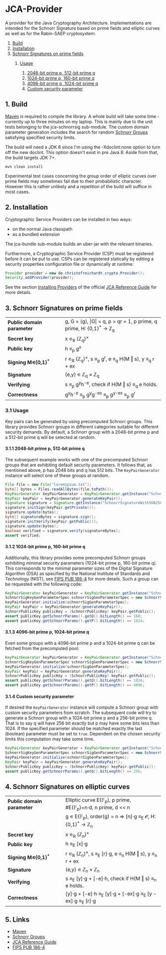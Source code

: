 # JCA-Provider

A provider for the Java Cryptography Architecture. Implementations are intended for the Schnorr Signature based on prime fields and elliptic curves
as well as for the Rabin-SAEP cryptosystem.

<div>
  <ol>
    <li><a href="#Build">Build</a></li>
    <li><a href="#Installation">Installation</a></li>
    <li><a href="#PrimeFields">Schnorr Signatures on prime fields</a></li>
    <ol>
      <li><a href="#PrimeFieldsUsage">Usage</a></li>
      <ol>
        <li><a href="#PrimeFieldsUsage1">2048-bit prime p, 512-bit prime q</a></li>
        <li><a href="#PrimeFieldsUsage2">1024-bit prime p, 160-bit prime q</a></li>
        <li><a href="#PrimeFieldsUsage3">4096-bit prime p, 1024-bit prime q</a></li>
        <li><a href="#PrimeFieldsUsage4">Custom security parameter</a></li>
      </ol>
    </ol>
  </ol>
</div>

## <a name="Build"></a>1. Build

[Maven](https://maven.apache.org/) is required to compile the library. A whole build will take some time - currently up to three minutes on my laptop. 
This is mainly due to the unit tests belonging to the jca-schnorrsig sub-module. The custom domain parameter generation includes the search 
for random [Schnorr Groups](https://en.wikipedia.org/wiki/Schnorr_group) satisfying specified security limits. 

The build will need a JDK 8 since I'm using the -Xdoclint:none option to turn off the new doclint. This option doesn't exist in pre Java 8.
Aside from that, the build targets JDK 7+.

`mvn clean install`

Experimental test cases concerning the group order of elliptic curves over prime fields may sometimes fail due to their probabilistic character. 
However this is rather unlikely and a repetition of the build will suffice in most cases.

## <a name="Installation"></a>2. Installation

Cryptographic Service Providers can be installed in two ways:
- on the normal Java classpath
- as a bundled extension

The jca-bundle sub-module builds an uber-jar with the relevant binaries.

Furthermore, a Cryptographic Service Provider (CSP) must be registered before it can be put to use. CSPs can be registered statically by editing
a security properties configuration file or dynamically at runtime:

```java
Provider provider = new de.christofreichardt.crypto.Provider();
Security.addProvider(provider);
```

See the section [Installing Providers](http://docs.oracle.com/javase/8/docs/technotes/guides/security/crypto/CryptoSpec.html#ProviderInstalling) of
the official [JCA Reference Guide](http://docs.oracle.com/javase/8/docs/technotes/guides/security/crypto/CryptoSpec.html) for more details.

## <a name="PrimeFields"></a>3. Schnorr Signatures on prime fields

<table summary="">
  <tbody>
    <tr>
      <td style="font-weight: bold">Public domain parameter</td>
      <td style="padding-left: 20px">g, G = &#x27E8;g&#x27E9;, |G| = q, p = qr + 1, p prime, q prime, H: {0,1}<sup>&#x002A;</sup> &#x2192; &#x2124;<sub>q</sub></td>
    </tr>
    <tr>
      <td style="font-weight: bold">Secret key</td>
      <td style="padding-left: 20px"> x &#x220A;<sub>R</sub> (&#x2124;<sub>q</sub>)<sup>&#x00D7;</sup></td>
    </tr>
    <tr>
      <td style="font-weight: bold">Public key</td>
      <td style="padding-left: 20px">h &#x2261;<sub>p</sub> g<sup>x</sup></td>
    </tr>
    <tr>
      <td style="font-weight: bold">Signing M&#x220A;{0,1}<sup>*</sup></td>
      <td style="padding-left: 20px">
        r &#x220A;<sub>R</sub> (&#x2124;<sub>q</sub>)<sup>&#x00D7;</sup>, s &#x2261;<sub>p</sub> g<sup>r</sup>,
        e &#x2261;<sub>q</sub> H(M &#x2016; s), y &#x2261;<sub>q</sub> r + ex
      </td>
    </tr>
    <tr>
      <td style="font-weight: bold">Signature</td>
      <td style="padding-left: 20px">(e,y) &#x220A; &#x2124;<sub>q</sub> &#x00D7; &#x2124;<sub>q</sub></td>
    </tr>
    <tr>
      <td style="font-weight: bold">Verifying</td>
      <td style="padding-left: 20px">
        s &#x2261;<sub>p</sub> g<sup>y</sup>h<sup>-e</sup>,
        check if H(M &#x2016; s) &#x2261;<sub>q</sub> e holds.
      </td>
    </tr>
    <tr>
      <td style="font-weight: bold">Correctness</td>
      <td style="padding-left: 20px">
        g<sup>y</sup>h<sup>-e</sup> &#x2261;<sub>p</sub> g<sup>y</sup>g<sup>-ex</sup> &#x2261;<sub>p</sub> g<sup>y-ex</sup> &#x2261;<sub>p</sub> g<sup>r</sup>
      </td>
    </tr>
  </tbody>
</table>

### <a name="PrimeFieldsUsage"></a>3.1 Usage

Key pairs can be generated by using precomputed Schnorr groups. This library provides Schnorr groups in different categories suitable for different security demands.
By default, a Schnorr group with a 2048-bit prime p and a 512-bit prime q will be selected at random. 

#### <a name="PrimeFieldsUsage1"></a>3.1.1 2048-bit prime p, 512-bit prime q

The subsequent example works with one of the precomputed Schnorr groups that are exhibiting default security parameters. It follows that, as mentioned above, 
p has 2048 bits and q has 512 bits. The `KeyPairGenerator` instance will select one of these groups at random.

```java
File file = new File("loremipsum.txt");
byte[] bytes = Files.readAllBytes(file.toPath());
KeyPairGenerator keyPairGenerator = KeyPairGenerator.getInstance("SchnorrSignature");
KeyPair keyPair = keyPairGenerator.generateKeyPair();
Signature signature = Signature.getInstance("SchnorrSignatureWithSHA256");
signature.initSign(keyPair.getPrivate());
signature.update(bytes);
byte[] signatureBytes = signature.sign();
signature.initVerify(keyPair.getPublic());
signature.update(bytes);
boolean verified = signature.verify(signatureBytes);
assert verified;
```

#### <a name="PrimeFieldsUsage2"></a>3.1.2 1024-bit prime p, 160-bit prime q

Additionally, this library provides some precomputed Schnorr groups exhibiting minimal security parameters (1024-bit prime p, 160-bit prime q). 
This corresponds to the minimal parameter sizes of the Digital Signature Algorithm (DSA) as specified by the National Institute of Standards and Technology (NIST), 
see [FIPS PUB 186-4](http://nvlpubs.nist.gov/nistpubs/FIPS/NIST.FIPS.186-4.pdf) for more details. Such a group can be requested with the following code:

```java
KeyPairGenerator keyPairGenerator = KeyPairGenerator.getInstance("SchnorrSignature");
SchnorrSigKeyGenParameterSpec schnorrSigGenParameterSpec = new SchnorrSigKeyGenParameterSpec(Strength.MINIMAL);
keyPairGenerator.initialize(schnorrSigGenParameterSpec);
KeyPair keyPair = keyPairGenerator.generateKeyPair();
SchnorrPublicKey publicKey = (SchnorrPublicKey) keyPair.getPublic();
assert publicKey.getSchnorrParams().getQ().bitLength() == 160;
assert publicKey.getSchnorrParams().getP().bitLength() == 1024;
```

#### <a name="PrimeFieldsUsage3"></a>3.1.3 4096-bit prime p, 1024-bit prime q

Even some groups with a 4096-bit prime p and a 1024-bit prime q can be fetched from the precomputed pool:

```java
KeyPairGenerator keyPairGenerator = KeyPairGenerator.getInstance("SchnorrSignature");
SchnorrSigKeyGenParameterSpec schnorrSigGenParameterSpec = new SchnorrSigKeyGenParameterSpec(Strength.STRONG);
keyPairGenerator.initialize(schnorrSigGenParameterSpec);
KeyPair keyPair = keyPairGenerator.generateKeyPair();
SchnorrPublicKey publicKey = (SchnorrPublicKey) keyPair.getPublic();
assert publicKey.getSchnorrParams().getQ().bitLength() == 1024;
assert publicKey.getSchnorrParams().getP().bitLength() == 4096;
```

#### <a name="PrimeFieldsUsage4"></a>3.1.4 Custom security parameter

If desired the `KeyPairGenerator` instance will compute a Schnorr group with custom security parameters from scratch.
The subsequent code will try to generate a Schnorr group with a 1024-bit prime p and a 256-bit prime q. 
That is to say q will have 256 bit exactly but p may have some bits less than 1024. If the specified parameter should be
matched exactly the last (boolean) parameter must be set to `true`.
Dependent on the chosen security limits this computation may take some time.

```java
KeyPairGenerator keyPairGenerator = KeyPairGenerator.getInstance("SchnorrSignature");
SchnorrSigKeyGenParameterSpec schnorrSigGenParameterSpec = new SchnorrSigKeyGenParameterSpec(1024, 256, false);
keyPairGenerator.initialize(schnorrSigGenParameterSpec);
KeyPair keyPair = keyPairGenerator.generateKeyPair();
SchnorrPublicKey publicKey = (SchnorrPublicKey) keyPair.getPublic();
assert publicKey.getSchnorrParams().getQ().bitLength() == 256;
```



## <a name="EllipticCurves"></a>4. Schnorr Signatures on elliptic curves

<table summary="">
  <tbody>
    <tr>
      <td style="font-weight: bold">Public domain parameter</td>
      <td style="padding-left: 20px">Elliptic curve E(&#x1D53D;<sub>p</sub>), p prime, #E(&#x1D53D;<sub>p</sub>)=n&#x22C5;d, n prime, d &lt;&lt; n</td>
    </tr>
    <tr>
      <td style="font-weight: bold"></td>
      <td style="padding-left: 20px">g &#x220A; E(&#x1D53D;<sub>p</sub>), order(g) = n &#x21D2; [n]&#x22C5;g &#x2261;<sub>E</sub> &#x1D4DE;, H: {0,1}<sup>&#x002A;</sup> &#x2192; &#x2124;<sub>n</sub></td>
    </tr>
    <tr>
      <td style="font-weight: bold">Secret key</td>
      <td style="padding-left: 20px"> x &#x220A;<sub>R</sub> (&#x2124;<sub>n</sub>)<sup>&#x00D7;</sup></td>
    </tr>
    <tr>
      <td style="font-weight: bold">Public key</td>
      <td style="padding-left: 20px">h &#x2261;<sub>E</sub> [x]&#x22C5;g</td>
    </tr>
    <tr>
      <td style="font-weight: bold">Signing M&#x220A;{0,1}<sup>*</sup></td>
      <td style="padding-left: 20px">
        r &#x220A;<sub>R</sub> (&#x2124;<sub>n</sub>)<sup>&#x00D7;</sup>, s &#x2261;<sub>E</sub> [r]&#x22C5;g,
        e &#x2261;<sub>n</sub> H(M &#x2016; s), y &#x2261;<sub>n</sub> r + ex
      </td>
    </tr>
    <tr>
      <td style="font-weight: bold">Signature</td>
      <td style="padding-left: 20px">(e,y) &#x220A; &#x2124;<sub>n</sub> &#x00D7; &#x2124;<sub>n</sub></td>
    </tr>
    <tr>
      <td style="font-weight: bold">Verifying</td>
      <td style="padding-left: 20px">s &#x2261;<sub>E</sub> [y]&#x22C5;g + [-e]&#x22C5;h, check if H(M &#x2016; s) &#x2261;<sub>n</sub> e holds.</td>
    </tr>
    <tr>
      <td style="font-weight: bold">Correctness</td>
      <td style="padding-left: 20px">[y]&#x22C5;g + [-e]&#x22C5;h &#x2261;<sub>E</sub> [y]&#x22C5;g + [-ex]&#x22C5;g &#x2261;<sub>E</sub> [y - ex]&#x22C5;g &#x2261;<sub>E</sub> [r]&#x22C5;g</td>
    </tr>
  </tbody>
</table>

## <a name="Links"></a>5. Links

- [Maven](https://maven.apache.org/)
- [Schnorr Groups](https://en.wikipedia.org/wiki/Schnorr_group)
- [JCA Reference Guide](http://docs.oracle.com/javase/8/docs/technotes/guides/security/crypto/CryptoSpec.html)
- [FIPS PUB 186-4](http://nvlpubs.nist.gov/nistpubs/FIPS/NIST.FIPS.186-4.pdf)


